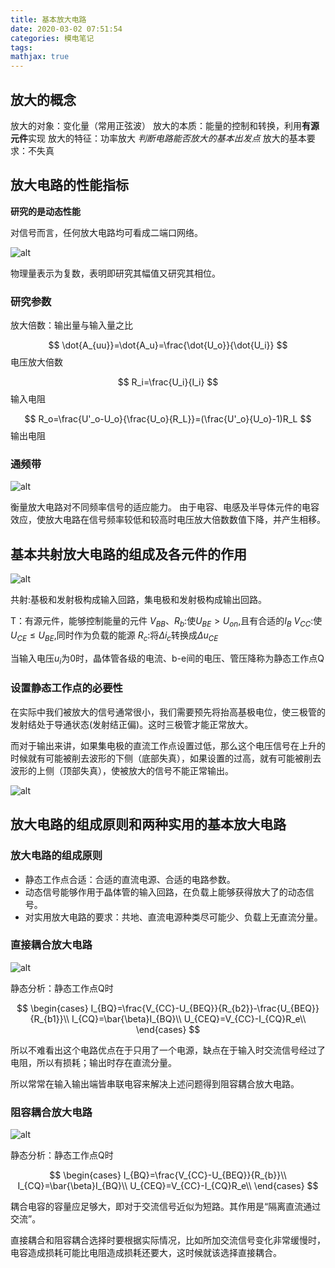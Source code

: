 ```yaml
---
title: 基本放大电路
date: 2020-03-02 07:51:54
categories: 模电笔记
tags:
mathjax: true
---
```


## 放大的概念

放大的对象：变化量（常用正弦波）
放大的本质：能量的控制和转换，利用**有源元件**实现
放大的特征：功率放大 *判断电路能否放大的基本出发点*
放大的基本要求：不失真


## 放大电路的性能指标

**研究的是动态性能**

对信号而言，任何放大电路均可看成二端口网络。

![alt](http://m.qpic.cn/psc?/V11NehB63qJi50/9vuGDcz9AP*EJeMjs9i.nkhpXd97NW7zJT9uGnX1BtrhD1In3Bs8tag4LD8s4Dd6*fOCHI2laW3Ge10HDcAIgo50*G7wBHxFE2luJHu4VKY!/b&bo=oAMHAQAAAAADB4c!&rf=viewer_4)

物理量表示为复数，表明即研究其幅值又研究其相位。

### 研究参数

放大倍数：输出量与输入量之比

$$
\dot{A_{uu}}=\dot{A_u}=\frac{\dot{U_o}}{\dot{U_i}}
$$
电压放大倍数

$$
R_i=\frac{U_i}{I_i}
$$
输入电阻

$$
R_o=\frac{U'_o-U_o}{\frac{U_o}{R_L}}=(\frac{U'_o}{U_o}-1)R_L
$$
输出电阻

### 通频带

![alt](http://m.qpic.cn/psc?/V11NehB63qJi50/9vuGDcz9AP*EJeMjs9i.nvvUZrQocU4PFM4Yrt1dYgK2nV8yD3TFPDwA8aoLkyd4lfTTN6BUqX4qQzRTe1hktdJIBxq3DRYzKS1l8q3tv5s!/b&bo=TwPHAAAAAAADB6k!&rf=viewer_4)

衡量放大电路对不同频率信号的适应能力。 
由于电容、电感及半导体元件的电容效应，使放大电路在信号频率较低和较高时电压放大倍数数值下降，并产生相移。

## 基本共射放大电路的组成及各元件的作用

![alt](http://m.qpic.cn/psc?/V11NehB63qJi50/9vuGDcz9AP*EJeMjs9i.nkfxpHIc23lCii*sne6nSeRAV0sU9pRTND.GAJFN1q8hPJEyo22KuwdckdFWewqNvXUZYOXtBPzRnUDqWBPSaM0!/b&bo=YgHxAAAAAAADB7A!&rf=viewer_4)

共射:基极和发射极构成输入回路，集电极和发射极构成输出回路。

T：有源元件，能够控制能量的元件
$V_{BB}、R_b$:使$U_{BE}>U_{on}$,且有合适的$I_B$
$V_{CC}$:使$U_{CE}\le U_{BE}$,同时作为负载的能源
$R_c$:将$\Delta i_c$转换成$\Delta u_{CE}$

当输入电压$u_i$为0时，晶体管各级的电流、b-e间的电压、管压降称为静态工作点Q

### 设置静态工作点的必要性

在实际中我们被放大的信号通常很小，我们需要预先将抬高基极电位，使三极管的发射结处于导通状态(发射结正偏)。这时三极管才能正常放大。

而对于输出来讲，如果集电极的直流工作点设置过低，那么这个电压信号在上升的时候就有可能被削去波形的下侧（底部失真），如果设置的过高，就有可能被削去波形的上侧（顶部失真），使被放大的信号不能正常输出。

![alt](http://m.qpic.cn/psc?/V11NehB63qJi50/9vuGDcz9AP*EJeMjs9i.nsHjLGxMhCDlzI*YL1YITiHxeBmmeqo1pwc2097IdRowO5fIiMKyVYsfcKlKC6FWCgnLOZpdsN4A8KmOF6RQsfU!/b&bo=zwJZAQAAAAADB7c!&rf=viewer_4)

## 放大电路的组成原则和两种实用的基本放大电路

### 放大电路的组成原则

* 静态工作点合适：合适的直流电源、合适的电路参数。
* 动态信号能够作用于晶体管的输入回路，在负载上能够获得放大了的动态信号。
* 对实用放大电路的要求：共地、直流电源种类尽可能少、负载上无直流分量。

### 直接耦合放大电路

![alt](http://m.qpic.cn/psc?/V11NehB63qJi50/xZikVHqhLrt9jsfqm9tF*ZvXSrCq8oeqY55OsGrIc4Gj4TKWjyvbhyLjjsJsRQ6h*1vFJAVR3PieSwaKEj9FKw!!/b&bo=UgE*AQAAAAADB08!&rf=viewer_4)

静态分析：静态工作点Q时

$$
\begin{cases}
    I_{BQ}=\frac{V_{CC}-U_{BEQ}}{R_{b2}}-\frac{U_{BEQ}}{R_{b1}}\\
    I_{CQ}=\bar{\beta}I_{BQ}\\
    U_{CEQ}=V_{CC}-I_{CQ}R_e\\
\end{cases}
$$

所以不难看出这个电路优点在于只用了一个电源，缺点在于输入时交流信号经过了电阻，所以有损耗；输出时存在直流分量。

所以常常在输入输出端皆串联电容来解决上述问题得到阻容耦合放大电路。

### 阻容耦合放大电路

![alt](http://m.qpic.cn/psc?/V11NehB63qJi50/xZikVHqhLrt9jsfqm9tF*S7Tz1xIbjKj0aYl2hE3Uko4RwYrqm7uQawdZTAfGD60dTxML1YQwbqBLkxPCf3kMA!!/b&bo=.gG7AQAAAAADB2M!&rf=viewer_4)

静态分析：静态工作点Q时

$$
\begin{cases}
    I_{BQ}=\frac{V_{CC}-U_{BEQ}}{R_{b}}\\
    I_{CQ}=\bar{\beta}I_{BQ}\\
    U_{CEQ}=V_{CC}-I_{CQ}R_e\\
\end{cases}
$$

耦合电容的容量应足够大，即对于交流信号近似为短路。其作用是“隔离直流通过交流”。

直接耦合和阻容耦合选择时要根据实际情况，比如所加交流信号变化非常缓慢时，电容造成损耗可能比电阻造成损耗还要大，这时候就该选择直接耦合。